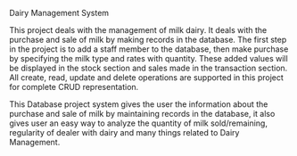 Dairy Management System

This project deals with the management of milk dairy. It deals with the purchase and 
sale of milk by making records in the database. The first step in the project is to add a staff 
member to the database, then make purchase by specifying the milk type and rates with 
quantity. These added values will be displayed in the stock section and sales made in the 
transaction section. All create, read, update and delete operations are supported in this project 
for complete CRUD representation.

This Database project system gives the user the information about the purchase and sale 
of milk by maintaining records in the database, it also gives user an easy way to analyze the 
quantity of milk sold/remaining, regularity of dealer with dairy and many things related to 
Dairy Management.
